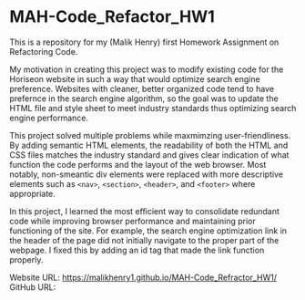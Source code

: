 # MAH-Code_Refactor_HW1
This is a repository for my (Malik Henry) first Homework Assignment on Refactoring Code. 

My motivation in creating this project was to modify existing code for the Horiseon website in such a way that would optimize search engine preference. Websites with cleaner, better organized code tend to have prefernce in the search engine algorithm, so the goal was to update the HTML file and style sheet to meet industry standards thus optimizing search engine performance. 

This project solved multiple problems while maxmimzing user-friendliness. By adding semantic HTML elements, the readability of both the HTML and CSS files matches the industry standard and gives clear indication of what function the code performs and the layout of the web browser. Most notably, non-smeantic div elements were replaced with more descriptive elements such as `<nav>`, `<section>`, `<header>`, and `<footer>` where appropriate. 

In this project, I learned the most efficient way to consolidate redundant code while improving browser performance and maintaining prior functioning of the site. For example, the search engine optimization link in the header of the page did not initially navigate to the proper part of the webpage. I fixed this by adding an id tag that made the link function properly. 

Website URL: https://malikhenry1.github.io/MAH-Code_Refractor_HW1/
GitHub URL: 
